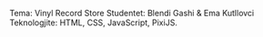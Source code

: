 Tema: Vinyl Record Store
Studentet: Blendi Gashi & Ema Kutllovci
Teknologjite: HTML, CSS, JavaScript, PixiJS.
